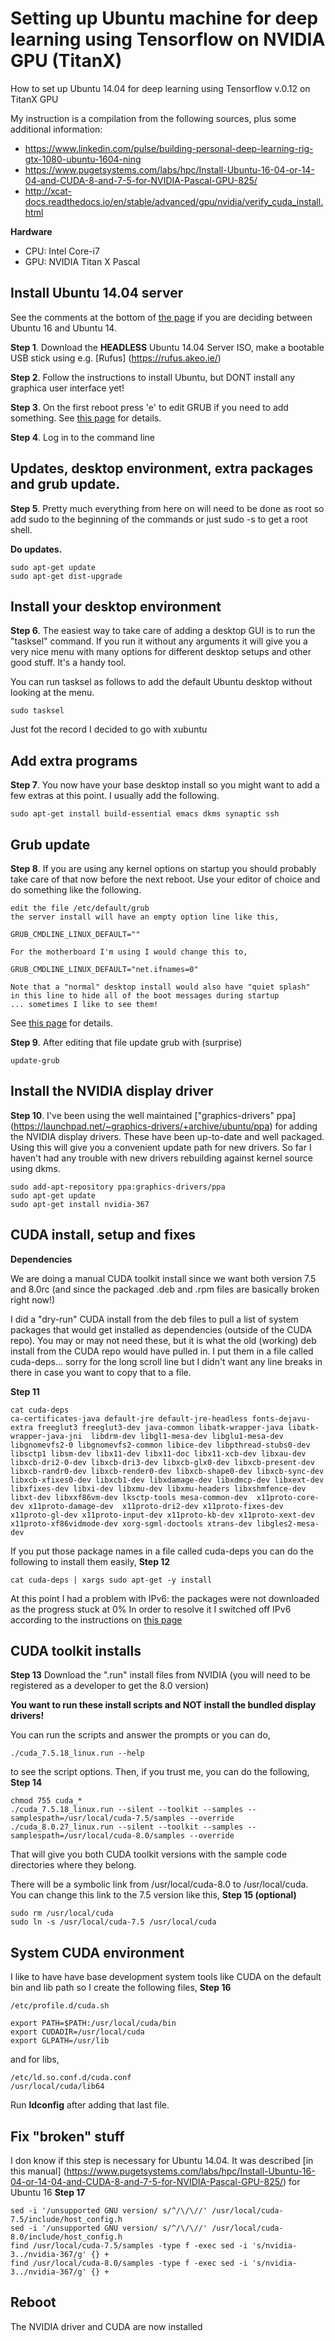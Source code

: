 # Setting up Ubuntu machine for deep learning using Tensorflow on NVIDIA GPU (TitanX)
How to set up Ubuntu 14.04 for deep learning using Tensorflow v.0.12 on TitanX GPU

My instruction is a compilation from the following sources, plus some additional information:

* https://www.linkedin.com/pulse/building-personal-deep-learning-rig-gtx-1080-ubuntu-1604-ning
* https://www.pugetsystems.com/labs/hpc/Install-Ubuntu-16-04-or-14-04-and-CUDA-8-and-7-5-for-NVIDIA-Pascal-GPU-825/
* http://xcat-docs.readthedocs.io/en/stable/advanced/gpu/nvidia/verify_cuda_install.html


**Hardware**
- CPU: Intel Core-i7
- GPU: NVIDIA Titan X Pascal

## Install Ubuntu 14.04 server
See the comments at the bottom of [the page](https://www.pugetsystems.com/labs/hpc/Install-Ubuntu-16-04-or-14-04-and-CUDA-8-and-7-5-for-NVIDIA-Pascal-GPU-825/) if you are deciding between Ubuntu 16 and Ubuntu 14.

**Step 1**. Download the **HEADLESS** Ubuntu 14.04 Server ISO, make a bootable USB stick using e.g. [Rufus] (https://rufus.akeo.ie/)

**Step 2**. Follow the instructions to install Ubuntu, but DONT install any graphica user interface yet!

**Step 3**. On the first reboot press 'e' to edit GRUB if you need to add something. See [this page](https://www.pugetsystems.com/labs/hpc/Install-Ubuntu-16-04-or-14-04-and-CUDA-8-and-7-5-for-NVIDIA-Pascal-GPU-825/) for details. 

**Step 4**. Log in to the command line

## Updates, desktop environment, extra packages and grub update.
**Step 5**. Pretty much everything from here on will need to be done as root so add sudo to the beginning of the commands or just sudo -s to get a root shell.

**Do updates.**
```
sudo apt-get update
sudo apt-get dist-upgrade
```
## Install your desktop environment

**Step 6**. The easiest way to take care of adding a desktop GUI is to run the "tasksel" command. If you run it without any arguments it will give you a very nice menu with many options for different desktop setups and other good stuff. It's a handy tool.

You can run tasksel as follows to add the default Ubuntu desktop without looking at the menu.
```
sudo tasksel
```

Just fot the record I decided to go with xubuntu

## Add extra programs

**Step 7**. You now have your base desktop install so you might want to add a few extras at this point. I usually add the following.
```
sudo apt-get install build-essential emacs dkms synaptic ssh
```

## Grub update

**Step 8**. If you are using any kernel options on startup you should probably take care of that now before the next reboot. Use your editor of choice and do something like the following.
```
edit the file /etc/default/grub 
the server install will have an empty option line like this,

GRUB_CMDLINE_LINUX_DEFAULT=""

For the motherboard I'm using I would change this to,

GRUB_CMDLINE_LINUX_DEFAULT="net.ifnames=0"

Note that a "normal" desktop install would also have "quiet splash" 
in this line to hide all of the boot messages during startup 
... sometimes I like to see them!
```
See [this page](https://www.pugetsystems.com/labs/hpc/Install-Ubuntu-16-04-or-14-04-and-CUDA-8-and-7-5-for-NVIDIA-Pascal-GPU-825/) for details. 

**Step 9**. After editing that file update grub with (surprise)
```
update-grub
```

## Install the NVIDIA display driver

**Step 10**. I've been using the well maintained ["graphics-drivers" ppa] (https://launchpad.net/~graphics-drivers/+archive/ubuntu/ppa) for adding the NVIDIA display drivers. These have been up-to-date and well packaged. Using this will give you a convenient update path for new drivers. So far I haven't had any trouble with new drivers rebuilding against kernel source using dkms.
```
sudo add-apt-repository ppa:graphics-drivers/ppa
sudo apt-get update
sudo apt-get install nvidia-367
```

## CUDA install, setup and fixes
**Dependencies**

We are doing a manual CUDA toolkit install since we want both version 7.5 and 8.0rc (and since the packaged .deb and .rpm files are basically broken right now!)

I did a "dry-run" CUDA install from the deb files to pull a list of system packages that would get installed as dependencies (outside of the CUDA repo). You may or may not need these, but it is what the old (working) deb install from the CUDA repo would have pulled in. I put them in a file called cuda-deps... sorry for the long scroll line but I didn't want any line breaks in there in case you want to copy that to a file.

**Step 11**
```
cat cuda-deps 
ca-certificates-java default-jre default-jre-headless fonts-dejavu-extra freeglut3 freeglut3-dev java-common libatk-wrapper-java libatk-wrapper-java-jni  libdrm-dev libgl1-mesa-dev libglu1-mesa-dev libgnomevfs2-0 libgnomevfs2-common libice-dev libpthread-stubs0-dev libsctp1 libsm-dev libx11-dev libx11-doc libx11-xcb-dev libxau-dev libxcb-dri2-0-dev libxcb-dri3-dev libxcb-glx0-dev libxcb-present-dev libxcb-randr0-dev libxcb-render0-dev libxcb-shape0-dev libxcb-sync-dev libxcb-xfixes0-dev libxcb1-dev libxdamage-dev libxdmcp-dev libxext-dev libxfixes-dev libxi-dev libxmu-dev libxmu-headers libxshmfence-dev libxt-dev libxxf86vm-dev lksctp-tools mesa-common-dev  x11proto-core-dev x11proto-damage-dev  x11proto-dri2-dev x11proto-fixes-dev x11proto-gl-dev x11proto-input-dev x11proto-kb-dev x11proto-xext-dev x11proto-xf86vidmode-dev xorg-sgml-doctools xtrans-dev libgles2-mesa-dev
```
If you put those package names in a file called cuda-deps you can do the following to install them easily,
**Step 12**
```
cat cuda-deps | xargs sudo apt-get -y install
```
At this point I had a problem with IPv6: the packages were not downloaded as the progress stuck at 0%
In order to resolve it I switched off IPv6 according to the instructions on [this page](http://askubuntu.com/questions/272796/connecting-to-archive-ubuntu-com-takes-too-long)


## CUDA toolkit installs

**Step 13** Download the ".run" install files from NVIDIA (you will need to be registered as a developer to get the 8.0 version)

**You want to run these install scripts and NOT install the bundled display drivers!**

You can run the scripts and answer the prompts or you can do,
```
./cuda_7.5.18_linux.run --help
```
to see the script options. Then, if you trust me, you can do the following,
**Step 14**
```
chmod 755 cuda_*
./cuda_7.5.18_linux.run --silent --toolkit --samples --samplespath=/usr/local/cuda-7.5/samples --override
./cuda_8.0.27_linux.run --silent --toolkit --samples --samplespath=/usr/local/cuda-8.0/samples --override
```

That will give you both CUDA toolkit versions with the sample code directories where they belong.

There will be a symbolic link from /usr/local/cuda-8.0 to /usr/local/cuda. You can change this link to the 7.5 version like this,
**Step 15 (optional)**
```
sudo rm /usr/local/cuda
sudo ln -s /usr/local/cuda-7.5 /usr/local/cuda
```

## System CUDA environment

I like to have have base development system tools like CUDA on the default bin and lib path so I create the following files,
**Step 16**
```
/etc/profile.d/cuda.sh

export PATH=$PATH:/usr/local/cuda/bin
export CUDADIR=/usr/local/cuda
export GLPATH=/usr/lib
```

and for libs,

```
/etc/ld.so.conf.d/cuda.conf
/usr/local/cuda/lib64
```

Run **ldconfig** after adding that last file.

## Fix "broken" stuff
I don know if this step is necessary for Ubuntu 14.04. It was described [in this manual] (https://www.pugetsystems.com/labs/hpc/Install-Ubuntu-16-04-or-14-04-and-CUDA-8-and-7-5-for-NVIDIA-Pascal-GPU-825/) for Ubuntu 16
**Step 17**
```
sed -i '/unsupported GNU version/ s/^/\/\//' /usr/local/cuda-7.5/include/host_config.h
sed -i '/unsupported GNU version/ s/^/\/\//' /usr/local/cuda-8.0/include/host_config.h
find /usr/local/cuda-7.5/samples -type f -exec sed -i 's/nvidia-3../nvidia-367/g' {} +
find /usr/local/cuda-8.0/samples -type f -exec sed -i 's/nvidia-3../nvidia-367/g' {} +
```

## Reboot
The NVIDIA driver and CUDA are now installed
